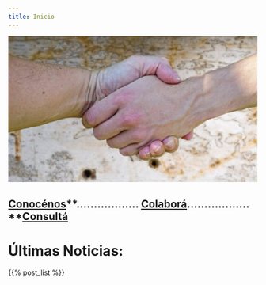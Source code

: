 ```yaml
---
title: Inicio
---
```

![Encuentro](/images/uploads/manos.jpg)

## [**Conocénos**](/quienes-somos/)**..................        **[**Colaborá**](/colabora/)**..................          **[**Consultá**](/jurisprudencia/)

# Últimas Noticias:

{{% post_list %}}
